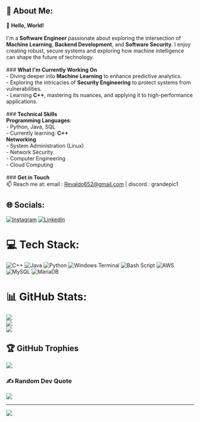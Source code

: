 ## 💫 About Me:
👋 **Hello, World!**  <br><br>I'm a **Software Engineer** passionate about exploring the intersection of **Machine Learning**, **Backend Development**, and **Software Security**. I enjoy creating robust, secure systems and exploring how machine intelligence can shape the future of technology.<br><br>### **What I'm Currently Working On**  <br>- Diving deeper into **Machine Learning** to enhance predictive analytics.  <br>- Exploring the intricacies of **Security Engineering** to protect systems from vulnerabilities.  <br>- Learning **C++**, mastering its nuances, and applying it to high-performance applications.<br><br>### **Technical Skills**  <br>**Programming Languages**:  <br>- Python, Java, SQL  <br>- Currently learning: **C++**<br>**Networking**<br>- System Administration (Linux)<br>- Network Security<br>- Computer Engineering<br>- Cloud Computing<br><br>### **Get in Touch**  <br>📫 Reach me at: email : Revaldo652@gmail.com | discord : grandepic1<br>


## 🌐 Socials:
[![Instagram](https://img.shields.io/badge/Instagram-%23E4405F.svg?logo=Instagram&logoColor=white)](https://instagram.com/revaldo_joe) [![LinkedIn](https://img.shields.io/badge/LinkedIn-%230077B5.svg?logo=linkedin&logoColor=white)](https://linkedin.com/in/Revaldo-Joe-Atkins-Bukit) 

# 💻 Tech Stack:
![C++](https://img.shields.io/badge/c++-%2300599C.svg?style=flat&logo=c%2B%2B&logoColor=white) ![Java](https://img.shields.io/badge/java-%23ED8B00.svg?style=flat&logo=openjdk&logoColor=white) ![Python](https://img.shields.io/badge/python-3670A0?style=flat&logo=python&logoColor=ffdd54) ![Windows Terminal](https://img.shields.io/badge/Windows%20Terminal-%234D4D4D.svg?style=flat&logo=windows-terminal&logoColor=white) ![Bash Script](https://img.shields.io/badge/bash_script-%23121011.svg?style=flat&logo=gnu-bash&logoColor=white) ![AWS](https://img.shields.io/badge/AWS-%23FF9900.svg?style=flat&logo=amazon-aws&logoColor=white) ![MySQL](https://img.shields.io/badge/mysql-4479A1.svg?style=flat&logo=mysql&logoColor=white) ![MariaDB](https://img.shields.io/badge/MariaDB-003545?style=flat&logo=mariadb&logoColor=white)
# 📊 GitHub Stats:
![](https://github-readme-stats.vercel.app/api?username=Grandepic1&theme=shadow_green&hide_border=false&include_all_commits=false&count_private=false)<br/>
![](https://github-readme-streak-stats.herokuapp.com/?user=Grandepic1&theme=shadow_green&hide_border=false)<br/>
![](https://github-readme-stats.vercel.app/api/top-langs/?username=Grandepic1&theme=shadow_green&hide_border=false&include_all_commits=false&count_private=false&layout=compact)

## 🏆 GitHub Trophies
![](https://github-profile-trophy.vercel.app/?username=Grandepic1&theme=radical&no-frame=false&no-bg=true&margin-w=4)

### ✍️ Random Dev Quote
![](https://quotes-github-readme.vercel.app/api?type=horizontal&theme=radical)

---
[![](https://visitcount.itsvg.in/api?id=Grandepic1&icon=0&color=0)](https://visitcount.itsvg.in)

<!-- Proudly created with GPRM ( https://gprm.itsvg.in ) -->
